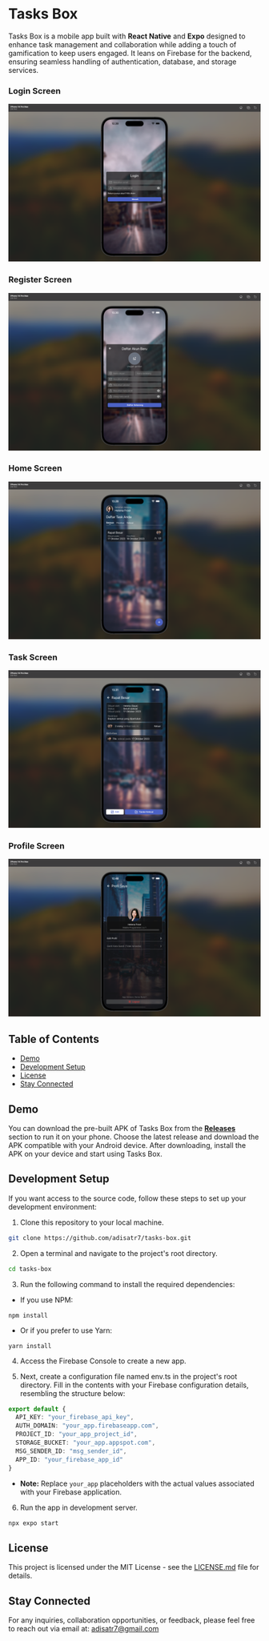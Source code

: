 # Tasks Box

Tasks Box is a mobile app built with **React Native** and **Expo** designed to enhance task management and collaboration while adding a touch of gamification to keep users engaged. It leans on Firebase for the backend, ensuring seamless handling of authentication, database, and storage services.

### Login Screen
![loginscreen](docs/loginscreen.png)

### Register Screen
![registerscreen](docs/registerscreen.png)

### Home Screen
![homescreen](docs/homescreen.png)

### Task Screen
![taskscreen](docs/taskscreen.png)

### Profile Screen
![profilescreen](docs/profilescreen.png)


## Table of Contents

- [Demo](#demo)
- [Development Setup](#development-setup)
- [License](#license)
- [Stay Connected](#stay-connected)


## Demo

You can download the pre-built APK of Tasks Box from the [**Releases**](https://github.com/your-username/tasks-box/releases) section to run it on your phone. Choose the latest release and download the APK compatible with your Android device. After downloading, install the APK on your device and start using Tasks Box.


## Development Setup

If you want access to the source code, follow these steps to set up your development environment:

1. Clone this repository to your local machine.
```bash
git clone https://github.com/adisatr7/tasks-box.git
```

2. Open a terminal and navigate to the project's root directory.
```bash
cd tasks-box
```

3. Run the following command to install the required dependencies:

* If you use NPM:
```npm
npm install
```

* Or if you prefer to use Yarn:
```yarn
yarn install
```

4. Access the Firebase Console to create a new app.

5. Next, create a configuration file named env.ts in the project's root directory. Fill in the contents with your Firebase configuration details, resembling the structure below:
```ts
export default {
  API_KEY: "your_firebase_api_key",
  AUTH_DOMAIN: "your_app.firebaseapp.com",
  PROJECT_ID: "your_app_project_id",
  STORAGE_BUCKET: "your_app.appspot.com",
  MSG_SENDER_ID: "msg_sender_id",
  APP_ID: "your_firebase_app_id"
}
```
* **Note:** Replace `your_app` placeholders with the actual values associated with your Firebase application.

6. Run the app in development server.
```bash
npx expo start
```


## License

This project is licensed under the MIT License - see the [LICENSE.md](LICENSE.md) file for details.


## Stay Connected

For any inquiries, collaboration opportunities, or feedback, please feel free to reach out via email at: adisatr7@gmail.com